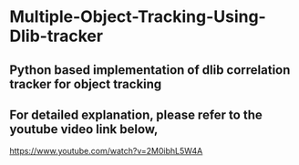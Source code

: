# Multiple-Object-Tracking-Using-Dlib-tracker
<h2>Python based implementation of dlib correlation tracker for object tracking</h2> 


<h2>For detailed explanation, please refer to the youtube video link below,</h2>

https://www.youtube.com/watch?v=2M0ibhL5W4A
